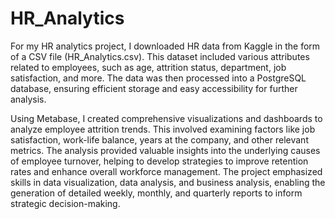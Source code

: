 # HR_Analytics
For my HR analytics project, I downloaded HR data from Kaggle in the form of a CSV file (HR_Analytics.csv). This dataset included various attributes related to employees, such as age, attrition status, department, job satisfaction, and more. The data was then processed into a PostgreSQL database, ensuring efficient storage and easy accessibility for further analysis.

Using Metabase, I created comprehensive visualizations and dashboards to analyze employee attrition trends. This involved examining factors like job satisfaction, work-life balance, years at the company, and other relevant metrics. The analysis provided valuable insights into the underlying causes of employee turnover, helping to develop strategies to improve retention rates and enhance overall workforce management. The project emphasized skills in data visualization, data analysis, and business analysis, enabling the generation of detailed weekly, monthly, and quarterly reports to inform strategic decision-making.
